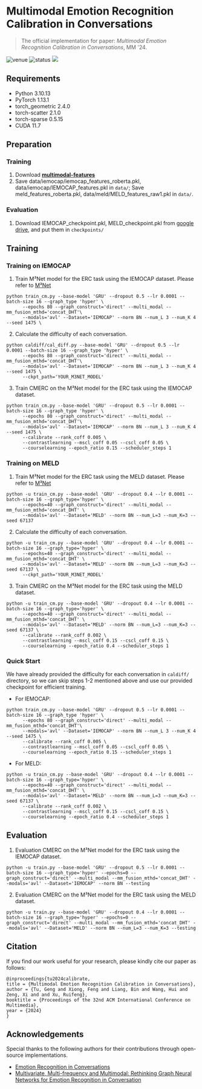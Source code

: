 # Multimodal Emotion Recognition Calibration in Conversations

> The official implementation for paper: *Multimodal Emotion Recognition Calibration in Conversations*, MM '24.

<img src="https://img.shields.io/badge/Venue-ACM MM-blue" alt="venue"/> <img src="https://img.shields.io/badge/Status-Accepted-success" alt="status"/> <img src="https://img.shields.io/badge/Issues-Welcome-red">


## Requirements
* Python 3.10.13
* PyTorch 1.13.1
* torch_geometric 2.4.0
* torch-scatter 2.1.0
* torch-sparse 0.5.15
* CUDA 11.7

## Preparation

### Training
1. Download  [**multimodal-features**](https://www.dropbox.com/scl/fo/veblbniqjrp3iv3fs3z6p/AEzkNgWqPHHzldBZ0zEzr2Y?rlkey=yhlr653c0vnvaf1krpdkla36u&e=1&dl=0) 
2. Save data/iemocap/iemocap_features_roberta.pkl, data/iemocap/IEMOCAP_features.pkl in `data/`; Save meld_features_roberta.pkl, data/meld/MELD_features_raw1.pkl in `data/`. 

### Evaluation
1. Download IEMOCAP_checkpoint.pkl, MELD_checkpoint.pkl from [google drive](https://drive.google.com/drive/folders/1ty0XonRQG-DOyNLASHd9bkothMlBwjI8?usp=sharing), and put them in `checkpoints/`


## Training

### Training on IEMOCAP

1. Train M³Net model for the ERC task using the IEMOCAP dataset.
Please refer to [M³Net](https://github.com/feiyuchen7/M3NET)

```shell
python train_cm.py --base-model 'GRU' --dropout 0.5 --lr 0.0001 --batch-size 16 --graph_type 'hyper' \
      --epochs 80 --graph_construct='direct' --multi_modal --mm_fusion_mthd='concat_DHT'\
      --modals='avl' --Dataset='IEMOCAP' --norm BN --num_L 3 --num_K 4 --seed 1475 \
```

2. Calculate the difficulty of each conversation.
```shell
python caldiff/cal_diff.py --base-model 'GRU' --dropout 0.5 --lr 0.0001 --batch-size 16 --graph_type 'hyper' \
      --epochs 80 --graph_construct='direct' --multi_modal --mm_fusion_mthd='concat_DHT'\
      --modals='avl' --Dataset='IEMOCAP' --norm BN --num_L 3 --num_K 4 --seed 1475 \
      --ckpt_path='YOUR_M3NET_MODEL'
```

3. Train CMERC on the M³Net model for the ERC task using the IEMOCAP dataset.
```shell
python train_cm.py --base-model 'GRU' --dropout 0.5 --lr 0.0001 --batch-size 16 --graph_type 'hyper' \
      --epochs 80 --graph_construct='direct' --multi_modal --mm_fusion_mthd='concat_DHT'\
      --modals='avl' --Dataset='IEMOCAP' --norm BN --num_L 3 --num_K 4 --seed 1475 \
      --calibrate --rank_coff 0.005 \
      --contrastlearning --mscl_coff 0.05 --cscl_coff 0.05 \
      --courselearning --epoch_ratio 0.15 --scheduler_steps 1
```


### Training on MELD
1. Train M³Net model for the ERC task using the MELD dataset.
Please refer to [M³Net](https://github.com/feiyuchen7/M3NET)
```shell
python -u train_cm.py --base-model 'GRU' --dropout 0.4 --lr 0.0001 --batch-size 16 --graph_type='hyper' \
      --epochs=40 --graph_construct='direct' --multi_modal --mm_fusion_mthd='concat_DHT' \
      --modals='avl' --Dataset='MELD' --norm BN --num_L=3 --num_K=3 --seed 67137
```

2. Calculate the difficulty of each conversation.
```shell
python -u train_cm.py --base-model 'GRU' --dropout 0.4 --lr 0.0001 --batch-size 16 --graph_type='hyper' \
      --epochs=40 --graph_construct='direct' --multi_modal --mm_fusion_mthd='concat_DHT' \
      --modals='avl' --Dataset='MELD' --norm BN --num_L=3 --num_K=3 --seed 67137 \
      --ckpt_path='YOUR_M3NET_MODEL'
```


3. Train CMERC on the M³Net model for the ERC task using the MELD dataset.
```shell
python -u train_cm.py --base-model 'GRU' --dropout 0.4 --lr 0.0001 --batch-size 16 --graph_type='hyper' \
      --epochs=40 --graph_construct='direct' --multi_modal --mm_fusion_mthd='concat_DHT' \
      --modals='avl' --Dataset='MELD' --norm BN --num_L=3 --num_K=3 --seed 67137 \
      --calibrate --rank_coff 0.002 \
      --contrastlearning --mscl_coff 0.15 --cscl_coff 0.15 \
      --courselearning --epoch_ratio 0.4 --scheduler_steps 1
```

### Quick Start
We have already provided the difficulty for each conversation in `caldiff/` directory, so we can skip steps 1-2 mentioned above and use our provided checkpoint for efficient training.

- For IEMOCAP:
```shell
python train_cm.py --base-model 'GRU' --dropout 0.5 --lr 0.0001 --batch-size 16 --graph_type 'hyper' \
      --epochs 80 --graph_construct='direct' --multi_modal --mm_fusion_mthd='concat_DHT'\
      --modals='avl' --Dataset='IEMOCAP' --norm BN --num_L 3 --num_K 4 --seed 1475 \
      --calibrate --rank_coff 0.005 \
      --contrastlearning --mscl_coff 0.05 --cscl_coff 0.05 \
      --courselearning --epoch_ratio 0.15 --scheduler_steps 1
```

- For MELD:
```shell
python -u train_cm.py --base-model 'GRU' --dropout 0.4 --lr 0.0001 --batch-size 16 --graph_type='hyper' \
      --epochs=40 --graph_construct='direct' --multi_modal --mm_fusion_mthd='concat_DHT' \
      --modals='avl' --Dataset='MELD' --norm BN --num_L=3 --num_K=3 --seed 67137 \
      --calibrate --rank_coff 0.002 \
      --contrastlearning --mscl_coff 0.15 --cscl_coff 0.15 \
      --courselearning --epoch_ratio 0.4 --scheduler_steps 1
```

## Evaluation
1. Evaluation CMERC on the M³Net model for the ERC task using the IEMOCAP dataset.
```shell
python -u train.py --base-model 'GRU' --dropout 0.5 --lr 0.0001 --batch-size 16 --graph_type='hyper' --epochs=0 --graph_construct='direct' --multi_modal --mm_fusion_mthd='concat_DHT' --modals='avl' --Dataset='IEMOCAP' --norm BN --testing
```

2. Evaluation CMERC on the M³Net model for the ERC task using the MELD dataset.
```shell
python -u train.py --base-model 'GRU' --dropout 0.4 --lr 0.0001 --batch-size 16 --graph_type='hyper' --epochs=0 --graph_construct='direct' --multi_modal --mm_fusion_mthd='concat_DHT' --modals='avl' --Dataset='MELD' --norm BN --num_L=3 --num_K=3 --testing
```


## Citation
If you find our work useful for your research, please kindly cite our paper as follows:
```
@inproceedings{tu2024calibrate,
title = {Multimodal Emotion Recognition Calibration in Conversations},
author = {Tu, Geng and Xiong, Feng and Liang, Bin and Wang, Hui and Zeng, Xi and and Xu, Ruifeng},
booktitle = {Proceedings of the 32nd ACM International Conference on Multimedia},
year = {2024}
}
```


## Acknowledgements
Special thanks to the following authors for their contributions through open-source implementations.
- [Emotion Recognition in Conversations](https://github.com/declare-lab/conv-emotion)
- [Multivariate, Multi-frequency and Multimodal: Rethinking Graph Neural Networks for Emotion Recognition in Conversation](https://github.com/feiyuchen7/M3NET)

